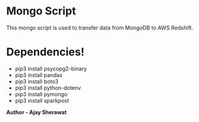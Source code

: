 # Mongo Script

This mongo script is used to transfer data from MongoDB to AWS Redshift.

# Dependencies!

  - pip3 install psycopg2-binary
  - pip3 install pandas
  - pip3 install boto3
  - pip3 install python-dotenv 
  - pip3 install pymongo
  - pip3 install sparkpost

**Author - Ajay Sherawat**